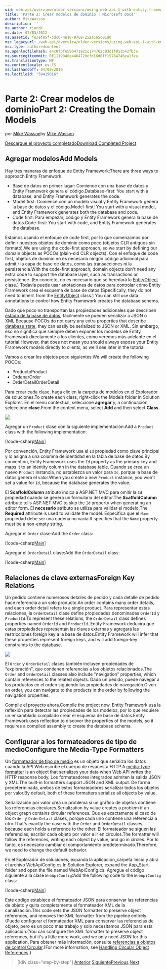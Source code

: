 ```yaml
---
uid: web-api/overview/older-versions/using-web-api-1-with-entity-framework-5/using-web-api-with-entity-framework-part-2
title: 'Parte 2: Crear modelos de dominio | Microsoft Docs'
author: MikeWasson
description: ''
ms.author: riande
ms.date: 07/03/2012
ms.assetid: fe3ef85f-bdc6-4e10-9768-25aa565c01d0
msc.legacyurl: /web-api/overview/older-versions/using-web-api-1-with-entity-framework-5/using-web-api-with-entity-framework-part-2
msc.type: authoredcontent
ms.openlocfilehash: e4c0f3fe596471921c174762c83d1f013b42fb3e
ms.sourcegitcommit: 0f1119340e4464720cfd16d0ff15764746ea1fea
ms.translationtype: MT
ms.contentlocale: es-ES
ms.lasthandoff: 04/09/2019
ms.locfileid: "59415016"
---
```

# <a name="part-2-creating-the-domain-models"></a><span data-ttu-id="17711-102">Parte 2: Crear modelos de dominio</span><span class="sxs-lookup"><span data-stu-id="17711-102">Part 2: Creating the Domain Models</span></span>

<span data-ttu-id="17711-103">por [Mike Wasson](https://github.com/MikeWasson)</span><span class="sxs-lookup"><span data-stu-id="17711-103">by [Mike Wasson](https://github.com/MikeWasson)</span></span>

[<span data-ttu-id="17711-104">Descargue el proyecto completado</span><span class="sxs-lookup"><span data-stu-id="17711-104">Download Completed Project</span></span>](http://code.msdn.microsoft.com/ASP-NET-Web-API-with-afa30545)

## <a name="add-models"></a><span data-ttu-id="17711-105">Agregar modelos</span><span class="sxs-lookup"><span data-stu-id="17711-105">Add Models</span></span>

<span data-ttu-id="17711-106">Hay tres maneras de enfoque de Entity Framework:</span><span class="sxs-lookup"><span data-stu-id="17711-106">There are three ways to approach Entity Framework:</span></span>

- <span data-ttu-id="17711-107">Base de datos en primer lugar: Comience con una base de datos y Entity Framework genera el código.</span><span class="sxs-lookup"><span data-stu-id="17711-107">Database-first: You start with a database, and Entity Framework generates the code.</span></span>
- <span data-ttu-id="17711-108">Model first: Comience con un modelo visual y Entity Framework genera la base de datos y el código.</span><span class="sxs-lookup"><span data-stu-id="17711-108">Model-first: You start with a visual model, and Entity Framework generates both the database and code.</span></span>
- <span data-ttu-id="17711-109">Code first: Para empezar, código y Entity Framework genera la base de datos.</span><span class="sxs-lookup"><span data-stu-id="17711-109">Code-first: You start with code, and Entity Framework generates the database.</span></span>

<span data-ttu-id="17711-110">Estamos usando el enfoque de code first, por lo que comenzamos por definir nuestros objetos de dominio como poco (objetos CLR antiguos sin formato).</span><span class="sxs-lookup"><span data-stu-id="17711-110">We are using the code-first approach, so we start by defining our domain objects as POCOs (plain-old CLR objects).</span></span> <span data-ttu-id="17711-111">Con el enfoque de code first, objetos de dominio no es necesario ningún código adicional para admitir la capa de base de datos, como las transacciones ni la persistencia.</span><span class="sxs-lookup"><span data-stu-id="17711-111">With the code-first approach, domain objects don't need any extra code to support the database layer, such as transactions or persistence.</span></span> <span data-ttu-id="17711-112">(En concreto, no es necesario que se heredará la [EntityObject](https://msdn.microsoft.com/library/system.data.objects.dataclasses.entityobject.aspx) clase.) Todavía puede usar anotaciones de datos para controlar cómo Entity Framework crea el esquema de base de datos.</span><span class="sxs-lookup"><span data-stu-id="17711-112">(Specifically, they do not need to inherit from the [EntityObject](https://msdn.microsoft.com/library/system.data.objects.dataclasses.entityobject.aspx) class.) You can still use data annotations to control how Entity Framework creates the database schema.</span></span>

<span data-ttu-id="17711-113">Dado que poco no transportan las propiedades adicionales que describen [estado de la base de datos](https://msdn.microsoft.com/library/system.data.entitystate.aspx), fácilmente se pueden serializar a JSON o XML.</span><span class="sxs-lookup"><span data-stu-id="17711-113">Because POCOs do not carry any extra properties that describe [database state](https://msdn.microsoft.com/library/system.data.entitystate.aspx), they can easily be serialized to JSON or XML.</span></span> <span data-ttu-id="17711-114">Sin embargo, eso no significa que siempre deben exponer los modelos de Entity Framework directamente a los clientes, como veremos más adelante en el tutorial.</span><span class="sxs-lookup"><span data-stu-id="17711-114">However, that does not mean you should always expose your Entity Framework models directly to clients, as we'll see later in the tutorial.</span></span>

<span data-ttu-id="17711-115">Vamos a crear los objetos poco siguientes:</span><span class="sxs-lookup"><span data-stu-id="17711-115">We will create the following POCOs:</span></span>

- <span data-ttu-id="17711-116">Producto</span><span class="sxs-lookup"><span data-stu-id="17711-116">Product</span></span>
- <span data-ttu-id="17711-117">Ordenar</span><span class="sxs-lookup"><span data-stu-id="17711-117">Order</span></span>
- <span data-ttu-id="17711-118">OrderDetail</span><span class="sxs-lookup"><span data-stu-id="17711-118">OrderDetail</span></span>

<span data-ttu-id="17711-119">Para crear cada clase, haga clic en la carpeta de modelos en el Explorador de soluciones.</span><span class="sxs-lookup"><span data-stu-id="17711-119">To create each class, right-click the Models folder in Solution Explorer.</span></span> <span data-ttu-id="17711-120">En el menú contextual, seleccione **agregar** y, a continuación, seleccione **clase.**</span><span class="sxs-lookup"><span data-stu-id="17711-120">From the context menu, select **Add** and then select **Class.**</span></span>

![](using-web-api-with-entity-framework-part-2/_static/image1.png)

<span data-ttu-id="17711-121">Agregar un `Product` clase con la siguiente implementación:</span><span class="sxs-lookup"><span data-stu-id="17711-121">Add a `Product` class with the following implementation:</span></span>

[!code-csharp[Main](using-web-api-with-entity-framework-part-2/samples/sample1.cs)]

<span data-ttu-id="17711-122">Por convención, Entity Framework usa el `Id` propiedad como clave principal y lo asigna a una columna de identidad en la tabla de base de datos.</span><span class="sxs-lookup"><span data-stu-id="17711-122">By convention, Entity Framework uses the `Id` property as the primary key and maps it to an identity column in the database table.</span></span> <span data-ttu-id="17711-123">Cuando se crea un nuevo `Product` instancia, no establezca un valor para `Id`, porque la base de datos genera el valor.</span><span class="sxs-lookup"><span data-stu-id="17711-123">When you create a new `Product` instance, you won't set a value for `Id`, because the database generates the value.</span></span>

<span data-ttu-id="17711-124">El **ScaffoldColumn** atributo indica a ASP.NET MVC para omitir la `Id` propiedad cuando se genera un formulario del editor.</span><span class="sxs-lookup"><span data-stu-id="17711-124">The **ScaffoldColumn** attribute tells ASP.NET MVC to skip the `Id` property when generating an editor form.</span></span> <span data-ttu-id="17711-125">El **necesario** atributo se utiliza para validar el modelo.</span><span class="sxs-lookup"><span data-stu-id="17711-125">The **Required** attribute is used to validate the model.</span></span> <span data-ttu-id="17711-126">Especifica que el `Name` propiedad debe ser una cadena no vacía.</span><span class="sxs-lookup"><span data-stu-id="17711-126">It specifies that the `Name` property must be a non-empty string.</span></span>

<span data-ttu-id="17711-127">Agregar el `Order` clase:</span><span class="sxs-lookup"><span data-stu-id="17711-127">Add the `Order` class:</span></span>

[!code-csharp[Main](using-web-api-with-entity-framework-part-2/samples/sample2.cs)]

<span data-ttu-id="17711-128">Agregar el `OrderDetail` clase:</span><span class="sxs-lookup"><span data-stu-id="17711-128">Add the `OrderDetail` class:</span></span>

[!code-csharp[Main](using-web-api-with-entity-framework-part-2/samples/sample3.cs)]

## <a name="foreign-key-relations"></a><span data-ttu-id="17711-129">Relaciones de clave externas</span><span class="sxs-lookup"><span data-stu-id="17711-129">Foreign Key Relations</span></span>

<span data-ttu-id="17711-130">Un pedido contiene numerosos detalles de pedido y cada detalle de pedido hace referencia a un solo producto.</span><span class="sxs-lookup"><span data-stu-id="17711-130">An order contains many order details, and each order detail refers to a single product.</span></span> <span data-ttu-id="17711-131">Para representar estas relaciones, la `OrderDetail` clase define propiedades denominadas `OrderId` y `ProductId`.</span><span class="sxs-lookup"><span data-stu-id="17711-131">To represent these relations, the `OrderDetail` class defines properties named `OrderId` and `ProductId`.</span></span> <span data-ttu-id="17711-132">Entity Framework deducirá que estas propiedades representan las claves externas y agregará las restricciones foreign key a la base de datos.</span><span class="sxs-lookup"><span data-stu-id="17711-132">Entity Framework will infer that these properties represent foreign keys, and will add foreign-key constraints to the database.</span></span>

![](using-web-api-with-entity-framework-part-2/_static/image2.png)

<span data-ttu-id="17711-133">El `Order` y `OrderDetail` clases también incluyen propiedades de "exploración", que contienen referencias a los objetos relacionados.</span><span class="sxs-lookup"><span data-stu-id="17711-133">The `Order` and `OrderDetail` classes also include "navigation" properties, which contain references to the related objects.</span></span> <span data-ttu-id="17711-134">Dado un pedido, puede navegar a los productos en el orden siguiendo las propiedades de navegación.</span><span class="sxs-lookup"><span data-stu-id="17711-134">Given an order, you can navigate to the products in the order by following the navigation properties.</span></span>

<span data-ttu-id="17711-135">Compile el proyecto ahora.</span><span class="sxs-lookup"><span data-stu-id="17711-135">Compile the project now.</span></span> <span data-ttu-id="17711-136">Entity Framework usa la reflexión para detectar las propiedades de los modelos, por lo que requiere un ensamblado compilado crear el esquema de base de datos.</span><span class="sxs-lookup"><span data-stu-id="17711-136">Entity Framework uses reflection to discover the properties of the models, so it requires a compiled assembly to create the database schema.</span></span>

## <a name="configure-the-media-type-formatters"></a><span data-ttu-id="17711-137">Configurar a los formateadores de tipo de medio</span><span class="sxs-lookup"><span data-stu-id="17711-137">Configure the Media-Type Formatters</span></span>

<span data-ttu-id="17711-138">Un [formateador de tipo de medio](../../formats-and-model-binding/media-formatters.md) es un objeto que serializa los datos cuando la API Web escribe el cuerpo de respuesta HTTP.</span><span class="sxs-lookup"><span data-stu-id="17711-138">A [media-type formatter](../../formats-and-model-binding/media-formatters.md) is an object that serializes your data when Web API writes the HTTP response body.</span></span> <span data-ttu-id="17711-139">Los formateadores integrados admiten la salida JSON y XML.</span><span class="sxs-lookup"><span data-stu-id="17711-139">The built-in formatters support JSON and XML output.</span></span> <span data-ttu-id="17711-140">De forma predeterminada, ambos de estos formateadores serializar todos los objetos por valor.</span><span class="sxs-lookup"><span data-stu-id="17711-140">By default, both of these formatters serialize all objects by value.</span></span>

<span data-ttu-id="17711-141">Serialización por valor crea un problema si un gráfico de objetos contiene las referencias circulares.</span><span class="sxs-lookup"><span data-stu-id="17711-141">Serialization by value creates a problem if an object graph contains circular references.</span></span> <span data-ttu-id="17711-142">Que es exactamente el caso de los `Order` y `OrderDetail` clases, porque cada uno contiene una referencia a otro.</span><span class="sxs-lookup"><span data-stu-id="17711-142">That's exactly the case with the `Order` and `OrderDetail` classes, because each holds a reference to the other.</span></span> <span data-ttu-id="17711-143">El formateador se siguen las referencias, escribir cada objeto por valor e ir en círculos.</span><span class="sxs-lookup"><span data-stu-id="17711-143">The formatter will follow the references, writing each object by value, and go in circles.</span></span> <span data-ttu-id="17711-144">Por lo tanto, es necesario cambiar el comportamiento predeterminado.</span><span class="sxs-lookup"><span data-stu-id="17711-144">Therefore, we need to change the default behavior.</span></span>

<span data-ttu-id="17711-145">En el Explorador de soluciones, expanda la aplicación\_carpeta Inicio y abra el archivo WebApiConfig.cs.</span><span class="sxs-lookup"><span data-stu-id="17711-145">In Solution Explorer, expand the App\_Start folder and open the file named WebApiConfig.cs.</span></span> <span data-ttu-id="17711-146">Agregue el código siguiente a la clase `WebApiConfig`:</span><span class="sxs-lookup"><span data-stu-id="17711-146">Add the following code to the `WebApiConfig` class:</span></span>

[!code-csharp[Main](using-web-api-with-entity-framework-part-2/samples/sample4.cs?highlight=11)]

<span data-ttu-id="17711-147">Este código establece el formateador JSON para conservar las referencias de objeto y quita completamente el formateador XML de la canalización.</span><span class="sxs-lookup"><span data-stu-id="17711-147">This code sets the JSON formatter to preserve object references, and removes the XML formatter from the pipeline entirely.</span></span> <span data-ttu-id="17711-148">(Puede configurar el formateador XML para conservar las referencias de objeto, pero es un poco más trabajo y solo necesitamos JSON para esta aplicación.</span><span class="sxs-lookup"><span data-stu-id="17711-148">(You can configure the XML formatter to preserve object references, but it's a little more work, and we only need JSON for this application.</span></span> <span data-ttu-id="17711-149">Para obtener más información, consulte [referencias a objetos de control Circular](../../formats-and-model-binding/json-and-xml-serialization.md#handling_circular_object_references).)</span><span class="sxs-lookup"><span data-stu-id="17711-149">For more information, see [Handling Circular Object References](../../formats-and-model-binding/json-and-xml-serialization.md#handling_circular_object_references).)</span></span>

> [!div class="step-by-step"]
> <span data-ttu-id="17711-150">[Anterior](using-web-api-with-entity-framework-part-1.md)
> [Siguiente](using-web-api-with-entity-framework-part-3.md)</span><span class="sxs-lookup"><span data-stu-id="17711-150">[Previous](using-web-api-with-entity-framework-part-1.md)
[Next](using-web-api-with-entity-framework-part-3.md)</span></span>
